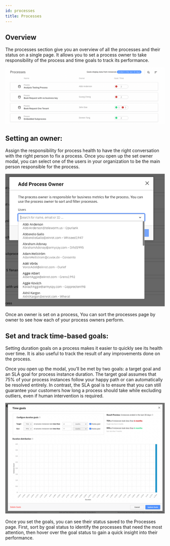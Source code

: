 ```yaml
---
id: processes
title: Processes
---
```



## Overview

The processes section give you an overview of all the processes and their status on a single page.
It allows you to set a process owner to take responsibility of the process and time goals to track its performance.

![Processes page](./img/processes.png)



## Setting an owner: 
Assign the responsibility for process health to have the right conversation with the right person to fix a process. Once you open up the set owner modal, you can select one of the users in your organization to be the main person responsible for the process.

![Set Owner](./img/set-owner.png)

Once an owner is set on a process, You can sort the processes page by owner to see how each of your process owners perform.

## Set and track time-based goals:
Setting duration goals on a process makes it easier to quickly see its health over time. It is also useful to track the result of any improvements done on the process.

Once you open up the modal, you’ll be met by two goals: a target goal and an SLA goal for process instance duration. The target goal assumes that 75% of your process instances follow your happy path or can automatically be resolved entirely. In contrast, the SLA goal is to ensure that you can still guarantee your customers how long a process should take while excluding outliers, even if human intervention is required.

![Set time goals](./img/timeGoals.png)


Once you set the goals, you can see their status saved to the Processes page. First, sort by goal status to identify the processes that need the most attention, then hover over the goal status to gain a quick insight into their performance.
